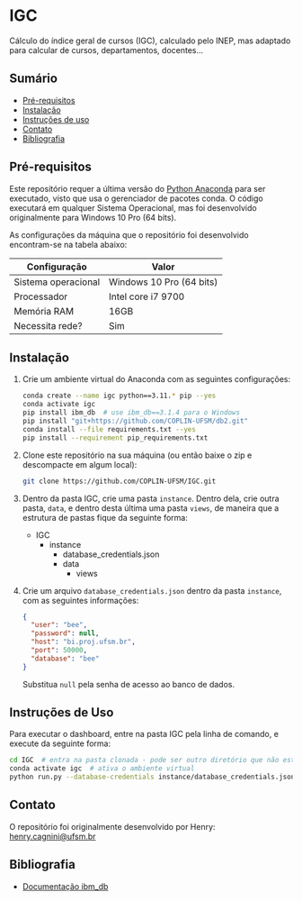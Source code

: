 # IGC

Cálculo do índice geral de cursos (IGC), calculado pelo INEP, mas adaptado para calcular de cursos, departamentos, 
docentes...

## Sumário

* [Pré-requisitos](#pré-requisitos)
* [Instalação](#instalação)
* [Instruções de uso](#instruções-de-uso)
* [Contato](#contato)
* [Bibliografia](#bibliografia)

## Pré-requisitos

Este repositório requer a última versão do [Python Anaconda](https://www.anaconda.com/download) para ser executado, 
visto que usa o gerenciador de pacotes conda. O código executará em qualquer Sistema Operacional, mas foi desenvolvido
originalmente para Windows 10 Pro (64 bits).

As configurações da máquina que o repositório foi desenvolvido encontram-se na tabela abaixo:

| Configuração        | Valor                    |
|---------------------|--------------------------|
| Sistema operacional | Windows 10 Pro (64 bits) |
| Processador         | Intel core i7 9700       |
| Memória RAM         | 16GB                     |
| Necessita rede?     | Sim                      |


## Instalação

1. Crie um ambiente virtual do Anaconda com as seguintes configurações:

   ```bash
   conda create --name igc python==3.11.* pip --yes
   conda activate igc
   pip install ibm_db  # use ibm_db==3.1.4 para o Windows
   pip install "git+https://github.com/COPLIN-UFSM/db2.git"
   conda install --file requirements.txt --yes
   pip install --requirement pip_requirements.txt
   ```

2. Clone este repositório na sua máquina (ou então baixe o zip e descompacte em algum local):

   ```bash
   git clone https://github.com/COPLIN-UFSM/IGC.git
   ```
   
3. Dentro da pasta IGC, crie uma pasta `instance`. Dentro dela, crie outra pasta, `data`, e dentro desta última uma pasta `views`,
   de maneira que a estrutura de pastas fique da seguinte forma:

   * IGC
     * instance
       * database_credentials.json
       * data
         * views

4. Crie um arquivo `database_credentials.json` dentro da pasta `instance`, com as seguintes informações:

   ```json
   {
     "user": "bee",
     "password": null,
     "host": "bi.proj.ufsm.br",
     "port": 50000,
     "database": "bee"
   }
   ```
   Substitua `null` pela senha de acesso ao banco de dados.

## Instruções de Uso

Para executar o dashboard, entre na pasta IGC pela linha de comando, e execute da seguinte forma:

```bash
cd IGC  # entra na pasta clonada - pode ser outro diretório que não este
conda activate igc  # ativa o ambiente virtual 
python run.py --database-credentials instance/database_credentials.json --views-path instance/data/views
```

## Contato

O repositório foi originalmente desenvolvido por Henry: [henry.cagnini@ufsm.br]()

## Bibliografia

* [Documentação ibm_db](https://www.ibm.com/docs/en/db2/11.5?topic=framework-application-development-db)
